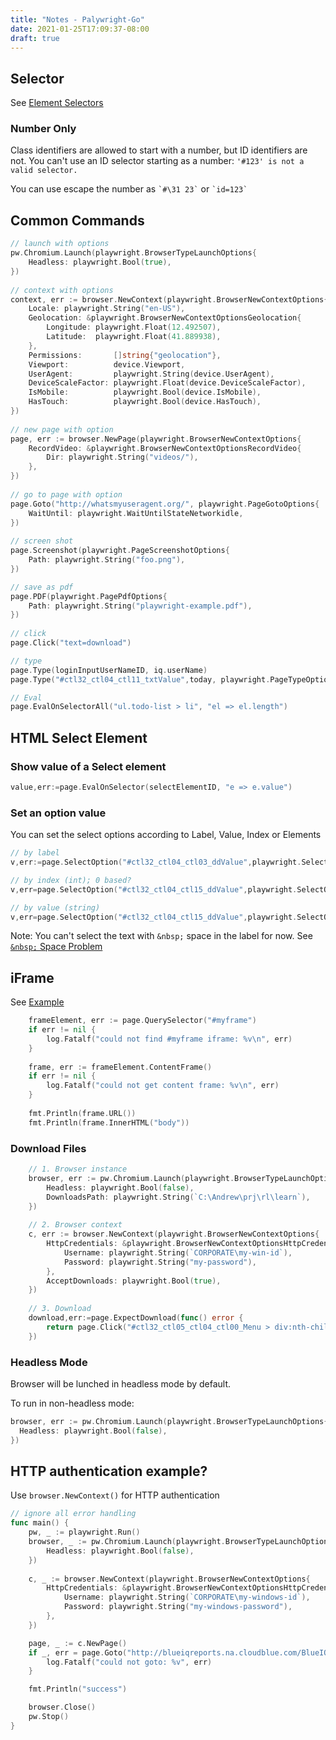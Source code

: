 ```yaml
---
title: "Notes - Palywright-Go"
date: 2021-01-25T17:09:37-08:00
draft: true
---
```



## Selector

See [Element Selectors](https://playwright.dev/docs/selectors/)

### Number Only
Class identifiers are allowed to start with a number, but ID identifiers are not.
You can't use an ID selector starting as a number: `'#123' is not a valid selector.`

You can use escape the number as `` `#\31 23` `` or `` `id=123` ``

## Common Commands
```go
// launch with options
pw.Chromium.Launch(playwright.BrowserTypeLaunchOptions{
	Headless: playwright.Bool(true),
})
	
// context with options
context, err := browser.NewContext(playwright.BrowserNewContextOptions{
    Locale: playwright.String("en-US"),
    Geolocation: &playwright.BrowserNewContextOptionsGeolocation{
        Longitude: playwright.Float(12.492507),
        Latitude:  playwright.Float(41.889938),
    },
    Permissions:       []string{"geolocation"},
    Viewport:          device.Viewport,
    UserAgent:         playwright.String(device.UserAgent),
    DeviceScaleFactor: playwright.Float(device.DeviceScaleFactor),
    IsMobile:          playwright.Bool(device.IsMobile),
    HasTouch:          playwright.Bool(device.HasTouch),
})
		
// new page with option
page, err := browser.NewPage(playwright.BrowserNewContextOptions{
	RecordVideo: &playwright.BrowserNewContextOptionsRecordVideo{
    	Dir: playwright.String("videos/"),
	},
})
	
// go to page with option
page.Goto("http://whatsmyuseragent.org/", playwright.PageGotoOptions{
	WaitUntil: playwright.WaitUntilStateNetworkidle,
})
	
// screen shot
page.Screenshot(playwright.PageScreenshotOptions{
	Path: playwright.String("foo.png"),
})

// save as pdf
page.PDF(playwright.PagePdfOptions{
	Path: playwright.String("playwright-example.pdf"),
})
				
// click
page.Click("text=download")

// type
page.Type(loginInputUserNameID, iq.userName)
page.Type("#ctl32_ctl04_ctl11_txtValue",today, playwright.PageTypeOptions{Delay: playwright.Float(100.0)})

// Eval
page.EvalOnSelectorAll("ul.todo-list > li", "el => el.length")
```

## HTML Select Element
### Show value of a Select element
```go
value,err:=page.EvalOnSelector(selectElementID, "e => e.value")
```

### Set an option value
You can set the select options according to Label, Value, Index or Elements

```go
// by label
v,err:=page.SelectOption("#ctl32_ctl04_ctl03_ddValue",playwright.SelectOptionValues{Labels: playwright.StringSlice("Canada")})

// by index (int); 0 based?
v,err=page.SelectOption("#ctl32_ctl04_ctl15_ddValue",playwright.SelectOptionValues{Indexes: playwright.IntSlice(1)})

// by value (string)
v,err=page.SelectOption("#ctl32_ctl04_ctl15_ddValue",playwright.SelectOptionValues{Values: playwright.StringSlice("2")})
```

Note: You can't select the text with `&nbsp;` space in the label for now. 
See [`&nbsp;` Space Problem](https://github.com/mxschmitt/playwright-go/issues/131)

## iFrame
See [Example](https://github.com/mxschmitt/playwright-go/issues/97)

```go
    frameElement, err := page.QuerySelector("#myframe")
	if err != nil {
		log.Fatalf("could not find #myframe iframe: %v\n", err)
	}
	
	frame, err := frameElement.ContentFrame()
	if err != nil {
		log.Fatalf("could not get content frame: %v\n", err)
	}
	
	fmt.Println(frame.URL())
	fmt.Println(frame.InnerHTML("body"))
```

### Download Files
```go
    // 1. Browser instance
    browser, err := pw.Chromium.Launch(playwright.BrowserTypeLaunchOptions{
		Headless: playwright.Bool(false),
		DownloadsPath: playwright.String(`C:\Andrew\prj\rl\learn`),
	})
	
	// 2. Browser context
	c, err := browser.NewContext(playwright.BrowserNewContextOptions{
		HttpCredentials: &playwright.BrowserNewContextOptionsHttpCredentials{
			Username: playwright.String(`CORPORATE\my-win-id`),
			Password: playwright.String("my-password"),
		},
		AcceptDownloads: playwright.Bool(true),
	})
	
	// 3. Download
	download,err:=page.ExpectDownload(func() error {
		return page.Click("#ctl32_ctl05_ctl04_ctl00_Menu > div:nth-child(6) > a")
	})
```

### Headless Mode
Browser will be lunched in headless mode by default.

To run in non-headless mode:
```go
browser, err := pw.Chromium.Launch(playwright.BrowserTypeLaunchOptions{
  Headless: playwright.Bool(false),
})
```

## HTTP authentication example?
Use `browser.NewContext()` for HTTP authentication

```go
// ignore all error handling
func main() {
	pw, _ := playwright.Run()
	browser, _ := pw.Chromium.Launch(playwright.BrowserTypeLaunchOptions{
		Headless: playwright.Bool(false),
	})
	
	c, _ := browser.NewContext(playwright.BrowserNewContextOptions{
		HttpCredentials: &playwright.BrowserNewContextOptionsHttpCredentials{
			Username: playwright.String(`CORPORATE\my-windows-id`),
			Password: playwright.String("my-windows-password"),
		},
	})

	page, _ := c.NewPage()
	if _, err = page.Goto("http://blueiqreports.na.cloudblue.com/BlueIQ/Pages/Report.aspx?ItemPath=%2fOperations%2fUser+Metrics&ViewMode=Detail"); err != nil {
		log.Fatalf("could not goto: %v", err)
	}

	fmt.Println("success")

	browser.Close()
	pw.Stop()
}

```
